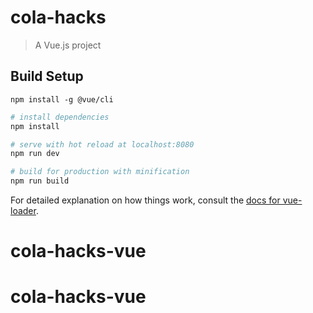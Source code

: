 # cola-hacks

> A Vue.js project

## Build Setup
`npm install -g @vue/cli`  


``` bash
# install dependencies
npm install

# serve with hot reload at localhost:8080
npm run dev

# build for production with minification
npm run build
```

For detailed explanation on how things work, consult the [docs for vue-loader](http://vuejs.github.io/vue-loader).
# cola-hacks-vue
# cola-hacks-vue
